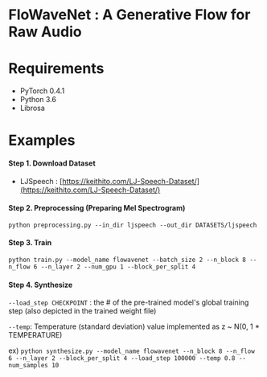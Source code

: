 # FloWaveNet : A Generative Flow for Raw Audio 

# Requirements

- PyTorch 0.4.1
- Python 3.6
- Librosa

# Examples

#### Step 1. Download Dataset

- LJSpeech : [https://keithito.com/LJ-Speech-Dataset/](https://keithito.com/LJ-Speech-Dataset/)

#### Step 2. Preprocessing (Preparing Mel Spectrogram)

`python preprocessing.py --in_dir ljspeech --out_dir DATASETS/ljspeech`

#### Step 3. Train

`python train.py --model_name flowavenet --batch_size 2 --n_block 8 --n_flow 6 --n_layer 2 --num_gpu 1 --block_per_split 4`

#### Step 4. Synthesize

`--load_step CHECKPOINT` : the # of the pre-trained model's global training step (also depicted in the trained weight file)

`--temp`: Temperature (standard deviation) value implemented as z ~ N(0, 1 * TEMPERATURE)

ex) `python synthesize.py --model_name flowavenet --n_block 8 --n_flow 6 --n_layer 2 --block_per_split 4 --load_step 100000 --temp 0.8 --num_samples 10`
